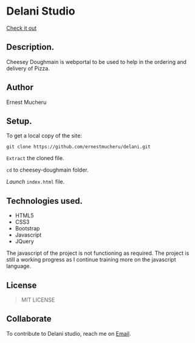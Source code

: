 # Delani Studio

[Check it out](https://ernestmucheru.github.io/delani/)
## Description.
Cheesey Doughmain is webportal to be used to help in the ordering and delivery of Pizza.

## Author
Ernest Mucheru


## Setup.
To get a local copy of the site:

`git clone https://github.com/ernestmucheru/delani.git`

`Extract` the cloned file.

`cd` to cheesey-doughmain folder.

*Launch* `index.html` file.

## Technologies used.
* HTML5
* CSS3
* Bootstrap
* Javascript
* JQuery

The javascript of the project is not functioning as required. The project is still a working progress as I continue training more on the javascript language.

## License
>MIT LICENSE

## Collaborate
To contribute to Delani studio, reach me on [Email](ernestmucheru254@gmail.com).
